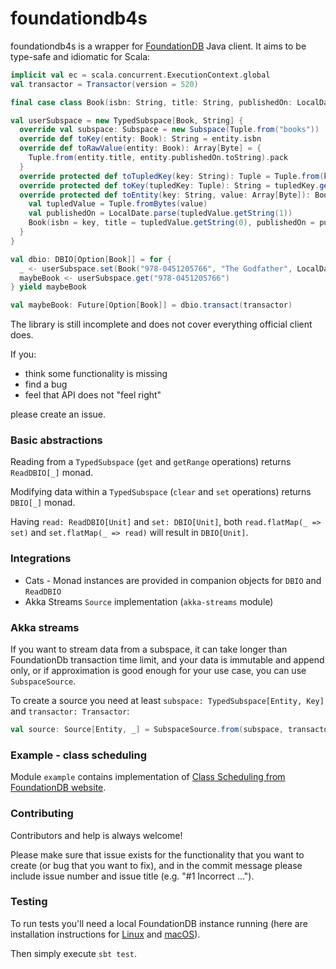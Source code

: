 # foundationdb4s

foundationdb4s is a wrapper for [FoundationDB](https://github.com/apple/foundationdb) Java client.
It aims to be type-safe and idiomatic for Scala:

```scala
implicit val ec = scala.concurrent.ExecutionContext.global
val transactor = Transactor(version = 520)

final case class Book(isbn: String, title: String, publishedOn: LocalDate)

val userSubspace = new TypedSubspace[Book, String] {
  override val subspace: Subspace = new Subspace(Tuple.from("books"))
  override def toKey(entity: Book): String = entity.isbn
  override def toRawValue(entity: Book): Array[Byte] = {
    Tuple.from(entity.title, entity.publishedOn.toString).pack
  }
  override protected def toTupledKey(key: String): Tuple = Tuple.from(key)
  override protected def toKey(tupledKey: Tuple): String = tupledKey.getString(0)
  override protected def toEntity(key: String, value: Array[Byte]): Book = {
    val tupledValue = Tuple.fromBytes(value)
    val publishedOn = LocalDate.parse(tupledValue.getString(1))
    Book(isbn = key, title = tupledValue.getString(0), publishedOn = publishedOn)
  }
}

val dbio: DBIO[Option[Book]] = for {
  _ <- userSubspace.set(Book("978-0451205766", "The Godfather", LocalDate.parse("2002-03-01")))
  maybeBook <- userSubspace.get("978-0451205766")
} yield maybeBook

val maybeBook: Future[Option[Book]] = dbio.transact(transactor)
```

The library is still incomplete and does not cover everything official client does.

If you:
- think some functionality is missing
- find a bug 
- feel that API does not "feel right"

please create an issue.

### Basic abstractions
Reading from a `TypedSubspace` (`get` and `getRange` operations) returns `ReadDBIO[_]` monad.

Modifying data within a `TypedSubspace` (`clear` and `set` operations) returns `DBIO[_]` monad.

Having `read: ReadDBIO[Unit]` and `set: DBIO[Unit]`, 
both `read.flatMap(_ => set)` and `set.flatMap(_ => read)` will result in `DBIO[Unit]`.

### Integrations
- Cats - Monad instances are provided in companion objects for `DBIO` and `ReadDBIO`
- Akka Streams `Source` implementation (`akka-streams` module)

### Akka streams
If you want to stream data from a subspace, it can take longer than FoundationDb transaction time limit,
and your data is immutable and append only, or if approximation is good enough for your use case, 
you can use `SubspaceSource`. 

To create a source you need at least `subspace: TypedSubspace[Entity, Key]` and `transactor: Transactor`: 
```scala
val source: Source[Entity, _] = SubspaceSource.from(subspace, transactor)
```
### Example - class scheduling
Module `example` contains implementation of [Class Scheduling from FoundationDB website](https://apple.github.io/foundationdb/class-scheduling-java.html).

### Contributing
Contributors and help is always welcome!

Please make sure that issue exists for the functionality that you want to create (or bug that you want to fix),
and in the commit message please include issue number and issue title (e.g. "#1 Incorrect ...").

### Testing
To run tests you'll need a local FoundationDB instance running (here are installation instructions for [Linux](https://apple.github.io/foundationdb/getting-started-linux.html) and [macOS](https://apple.github.io/foundationdb/getting-started-mac.html)).

Then simply execute `sbt test`. 

